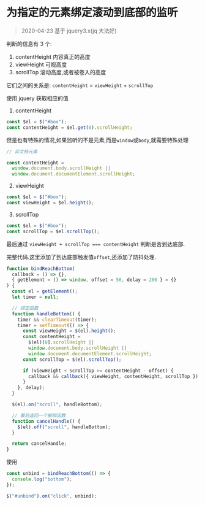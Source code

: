 # 为指定的元素绑定滚动到底部的监听

> 2020-04-23
> 基于 jquery3.x(jq 大法好)

判断的信息有 3 个:

1. contentHeight 内容真正的高度
2. viewHeight 可视高度
3. scrollTop 滚动高度,或者被卷入的高度

它们之间的关系是: `contentHeight` = `viewHeight` + `scrollTop`

使用 jquery 获取相应的值

1. contentHeight

```js
const $el = $("#box");
const contentHeight = $el.get(0).scrollHeight;
```

但是也有特殊的情况,如果监听的不是元素,而是`window`或`body`,就需要特殊处理

```js
// 非文档元素

const contentHeight =
  window.document.body.scrollHeight ||
  window.document.documentElement.scrollHeight;
```

2. viewHeight

```js
const $el = $("#box");
const viewHeight = $el.height();
```

3. scrollTop

```js
const $el = $("#box");
const scrollTop = $el.scrollTop();
```

最后通过 `viewHeight + scrollTop === contentHeight` 判断是否到达底部.

完整代码.这里添加了到达底部触发值`offset`,还添加了防抖处理.

```js
function bindReachBottom(
  callback = () => {},
  { getElement = () => window, offset = 50, delay = 200 } = {}
) {
  const el = getElement();
  let timer = null;

  // 绑定函数
  function handleBottom() {
    timer && clearTimeout(timer);
    timer = setTimeout(() => {
      const viewHeight = $(el).height();
      const contentHeight =
        $(el)[0].scrollHeight ||
        window.document.body.scrollHeight ||
        window.document.documentElement.scrollHeight;
      const scrollTop = $(el).scrollTop();

      if (viewHeight + scrollTop >= contentHeight - offset) {
        callback && callback({ viewHeight, contentHeight, scrollTop });
      }
    }, delay);
  }

  $(el).on("scroll", handleBottom);

  // 最后返回一个解绑函数
  function cancelHandle() {
    $(el).off("scroll", handleBottom);
  }

  return cancelHandle;
}
```

使用

```js
const unbind = bindReachBottom(() => {
  console.log("bottom");
});

$("#unbind").on("click", unbind);
```
